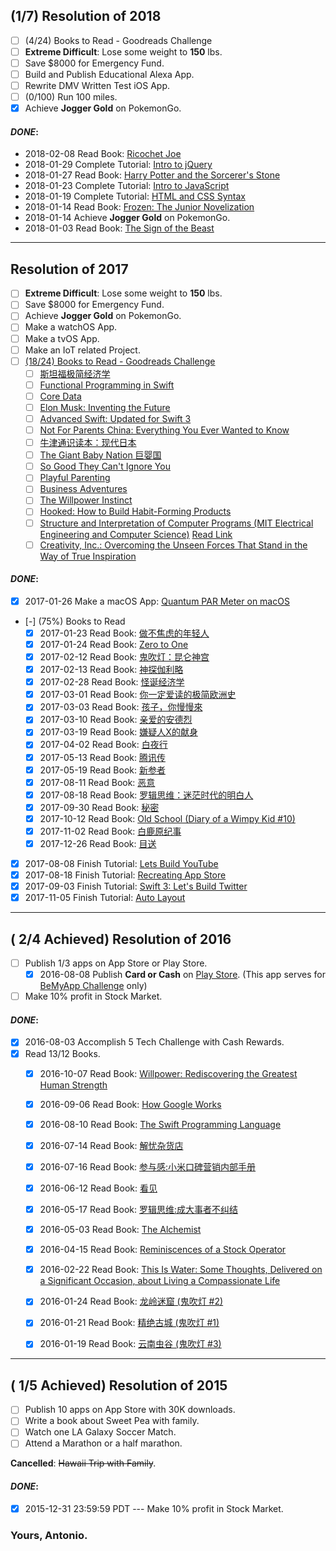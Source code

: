 ## \(1/7\) Resolution of 2018
- [ ] \(4/24\) Books to Read - Goodreads Challenge
- [ ] **Extreme Difficult**: Lose some weight to **150** lbs.
- [ ] Save $8000 for Emergency Fund.
- [ ] Build and Publish Educational Alexa App.
- [ ] Rewrite DMV Written Test iOS App.
- [ ] \(0/100\) Run 100 miles.
- [x] Achieve **Jogger Gold** on PokemonGo.

#### _DONE_:
- 2018-02-08 Read Book: [Ricochet Joe](https://www.goodreads.com/book/show/36987433-ricochet-joe-kindle-in-motion)
- 2018-01-29 Complete Tutorial: [Intro to jQuery](https://www.udacity.com/course/intro-to-jquery--ud245)
- 2018-01-27 Read Book: [Harry Potter and the Sorcerer's Stone](https://www.goodreads.com/book/show/28132722-harry-potter-and-the-sorcerer-s-stone)
- 2018-01-23 Complete Tutorial: [Intro to JavaScript](https://www.udacity.com/course/intro-to-javascript--ud803)
- 2018-01-19 Complete Tutorial: [HTML and CSS Syntax](https://www.udacity.com/course/html-and-css-syntax--ud001)
- 2018-01-14 Read Book: [Frozen: The Junior Novelization](https://www.goodreads.com/book/show/18857202-frozen)
- 2018-01-14 Achieve **Jogger Gold** on PokemonGo.
- 2018-01-03 Read Book: [The Sign of the Beast](https://www.goodreads.com/book/show/36642856-the-sign-of-the-beast)

------

## Resolution of 2017
- [ ] **Extreme Difficult**: Lose some weight to **150** lbs.
- [ ] Save $8000 for Emergency Fund.
- [ ] Achieve **Jogger Gold** on PokemonGo.
- [ ] Make a watchOS App.
- [ ] Make a tvOS App.
- [ ] Make an IoT related Project.
- [ ] [\(18/24\) Books to Read - Goodreads Challenge](https://www.goodreads.com/user_challenges/7427232)
  - [ ] [斯坦福极简经济学](https://www.goodreads.com/book/show/28007373)
  - [ ] [Functional Programming in Swift](https://www.goodreads.com/book/show/23315627-functional-programming-in-swift)
  - [ ] [Core Data](https://www.goodreads.com/book/show/28198400-core-data)
  - [ ] [Elon Musk: Inventing the Future](https://www.goodreads.com/book/show/22543496-elon-musk)
  - [ ] [Advanced Swift: Updated for Swift 3](https://www.goodreads.com/book/show/32589256-advanced-swift)
  - [ ] [Not For Parents China: Everything You Ever Wanted to Know](https://www.goodreads.com/book/show/16187577-not-for-parents-china)
  - [ ] [牛津通识读本：现代日本](https://www.goodreads.com/book/show/23382168)
  - [ ] [The Giant Baby Nation 巨婴国](https://www.goodreads.com/book/show/33198391-the-giant-baby-nation)
  - [ ] [So Good They Can't Ignore You](https://www.goodreads.com/book/show/13525945-so-good-they-can-t-ignore-you)
  - [ ] [Playful Parenting](https://www.goodreads.com/book/show/160909.Playful_Parenting)
  - [ ] [Business Adventures](https://www.goodreads.com/book/show/4191136-business-adventures)
  - [ ] [The Willpower Instinct](https://www.goodreads.com/book/show/10865206-the-willpower-instinct)
  - [ ] [Hooked: How to Build Habit-Forming Products](https://www.goodreads.com/book/show/22668729-hooked)
  - [ ] [Structure and Interpretation of Computer Programs (MIT Electrical Engineering and Computer Science)](https://www.goodreads.com/book/show/43713.Structure_and_Interpretation_of_Computer_Programs) [Read Link](https://mitpress.mit.edu/sicp/full-text/book/book.html)
  - [ ] [Creativity, Inc.: Overcoming the Unseen Forces That Stand in the Way of True Inspiration](https://www.goodreads.com/book/show/18077903-creativity-inc)

#### _DONE_:
- [x] 2017-01-26 Make a macOS App: [Quantum PAR Meter on macOS](https://www.hydrofarm.com/p/LGBQM)
- [-] \(75%\) Books to Read
  - [x] 2017-01-23 Read Book: [做不焦虑的年轻人](https://www.goodreads.com/book/show/33958384)
  - [x] 2017-01-24 Read Book: [Zero to One](https://www.goodreads.com/book/show/18050143-zero-to-one)
  - [x] 2017-02-12 Read Book: [鬼吹灯：昆仑神宫](https://www.goodreads.com/book/show/28352366)
  - [x] 2017-02-13 Read Book: [神探伽利略](https://www.goodreads.com/book/show/22171647)
  - [x] 2017-02-28 Read Book: [怪诞经济学](https://www.goodreads.com/book/show/34276696)
  - [x] 2017-03-01 Read Book: [你一定爱读的极简欧洲史](https://www.goodreads.com/book/show/18871345)
  - [x] 2017-03-03 Read Book: [孩子，你慢慢來](https://www.goodreads.com/book/show/5873761)
  - [x] 2017-03-10 Read Book: [亲爱的安德烈](https://www.goodreads.com/book/show/34470061)
  - [x] 2017-03-19 Read Book: [嫌疑人X的献身](https://www.goodreads.com/book/show/12354752-x)
  - [x] 2017-04-02 Read Book: [白夜行](https://www.goodreads.com/book/show/25988656)
  - [x] 2017-05-13 Read Book: [腾讯传](https://www.goodreads.com/book/show/33782211)
  - [x] 2017-05-19 Read Book: [新参者](https://www.goodreads.com/book/show/34426901)
  - [x] 2017-08-11 Read Book: [恶意](https://www.goodreads.com/book/show/35500089)
  - [x] 2017-08-18 Read Book: [罗辑思维：迷茫时代的明白人](https://www.goodreads.com/book/show/27865651)
  - [x] 2017-09-30 Read Book: [秘密](https://www.goodreads.com/book/show/26067611)
  - [x] 2017-10-12 Read Book: [Old School (Diary of a Wimpy Kid #10)](https://www.goodreads.com/book/show/25222064-old-school)
  - [x] 2017-11-02 Read Book: [白鹿原纪事](https://www.goodreads.com/book/show/31695765)
  - [x] 2017-12-26 Read Book: [目送](https://www.goodreads.com/book/show/4756002)
- [x] 2017-08-08 Finish Tutorial: [Lets Build YouTube](https://www.youtube.com/playlist?list=PL0dzCUj1L5JGKdVUtA5xds1zcyzsz7HLj)
- [x] 2017-08-18 Finish Tutorial: [Recreating App Store](https://www.youtube.com/playlist?list=PL0dzCUj1L5JEXct3-OV6itP7Kz3tRDmma)
- [x] 2017-09-03 Finish Tutorial: [Swift 3: Let's Build Twitter](https://www.youtube.com/playlist?list=PL0dzCUj1L5JE1wErjzEyVqlvx92VN3DL5)
- [x] 2017-11-05 Finish Tutorial: [Auto Layout](https://www.youtube.com/playlist?list=PL0dzCUj1L5JHdeOlzJtp5zlsdrliJTC7F)

------

## ( 2/4 Achieved) Resolution of 2016
- [ ] Publish 1/3 apps on App Store or Play Store.
  - [x] 2016-08-08 Publish **Card or Cash** on [Play Store](https://play.google.com/store/apps/details?id=com.antonio081014.android.cardorcash). (This app serves for [BeMyApp Challenge](http://appsthatprint.bemyapp.com/) only)
- [ ] Make 10% profit in Stock Market.

#### _DONE_: 
- [x] 2016-08-03 Accomplish 5 Tech Challenge with Cash Rewards.
- [x] Read 13/12 Books.
  - [x] 2016-10-07 Read Book: [Willpower: Rediscovering the Greatest Human Strength](https://www.goodreads.com/book/show/11104933-willpower)
  - [x] 2016-09-06 Read Book: [How Google Works](https://www.goodreads.com/book/show/23158207-how-google-works)
  - [x] 2016-08-10 Read Book: [The Swift Programming Language](https://www.goodreads.com/book/show/22394477-the-swift-programming-language)
  - [x] 2016-07-14 Read Book: [解忧杂货店](https://www.goodreads.com/book/show/24982941)
  - [x] 2016-07-16 Read Book: [参与感:小米口碑营销内部手册](https://www.goodreads.com/book/show/24787690)
  - [x] 2016-06-12 Read Book: [看见](https://www.goodreads.com/book/show/18458655)
  - [x] 2016-05-17 Read Book: [罗辑思维:成大事者不纠结](https://www.goodreads.com/book/show/27846199)
  - [x] 2016-05-03 Read Book: [The Alchemist](https://www.goodreads.com/book/show/865.The_Alchemist)
  - [x] 2016-04-15 Read Book: [Reminiscences of a Stock Operator](https://www.goodreads.com/book/show/891844.Reminiscences_of_a_Stock_Operator)
  - [x] 2016-02-22 Read Book: [This Is Water: Some Thoughts, Delivered on a Significant Occasion, about Living a Compassionate Life](https://www.goodreads.com/book/show/5986375-this-is-water)
  - [x] 2016-01-24 Read Book: [龙岭迷窟 (鬼吹灯 #2)](https://www.goodreads.com/book/show/28352186)
  - [x] 2016-01-21 Read Book: [精绝古城 (鬼吹灯 #1)](https://www.goodreads.com/book/show/28352168)
  - [x] 2016-01-19 Read Book: [云南虫谷 (鬼吹灯 #3)](https://www.goodreads.com/book/show/28352256)


------

## ( 1/5 Achieved) Resolution of 2015
- [ ] Publish 10 apps on App Store with 30K downloads.
- [ ] Write a book about Sweet Pea with family.
- [ ] Watch one LA Galaxy Soccer Match.
- [ ] Attend a Marathon or a half marathon.

**Cancelled**: ~~Hawaii Trip with Family~~.

#### _DONE_: 
- [x] 2015-12-31 23:59:59 PDT --- Make 10% profit in Stock Market.

### Yours, Antonio.
